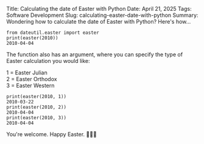 Title: Calculating the date of Easter with Python
Date: April 21, 2025
Tags: Software Development
Slug: calculating-easter-date-with-python
Summary: Wondering how to calculate the date of Easter with Python? Here's how...

```
from dateutil.easter import easter  
print(easter(2010))  
2010-04-04  
```
  
The function also has an argument, where you can specify the type of Easter calculation you would like:  
  
1 = Easter Julian  
2 = Easter Orthodox  
3 = Easter Western  
  
```
print(easter(2010, 1))
2010-03-22  
print(easter(2010, 2))
2010-04-04  
print(easter(2010, 3))  
2010-04-04    
```
  
You're welcome. Happy Easter. 🐰🐰🐰